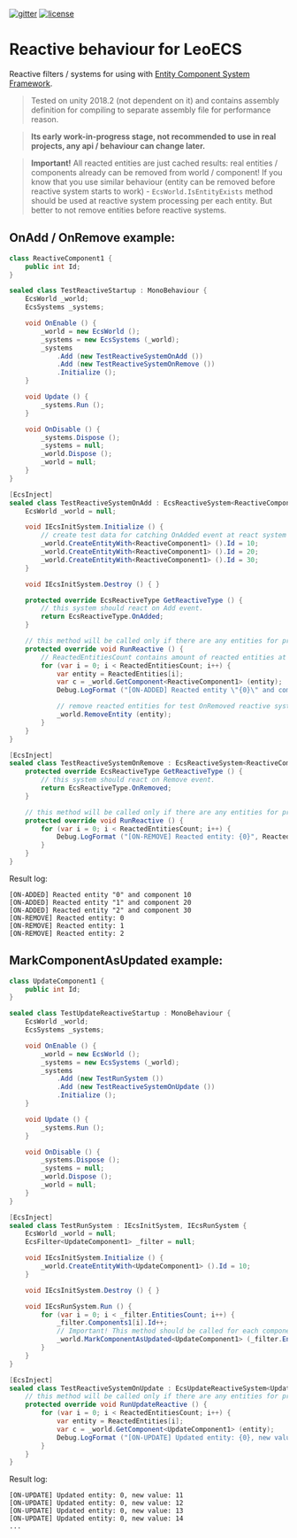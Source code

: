 [![gitter](https://img.shields.io/gitter/room/leopotam/ecs.svg)](https://gitter.im/leopotam/ecs)
[![license](https://img.shields.io/github/license/Leopotam/ecs-reactive.svg)](https://github.com/Leopotam/ecs-reactive/blob/develop/LICENSE)
# Reactive behaviour for LeoECS
Reactive filters / systems for using with [Entity Component System Framework](https://github.com/Leopotam/ecs).

> Tested on unity 2018.2 (not dependent on it) and contains assembly definition for compiling to separate assembly file for performance reason.

> **Its early work-in-progress stage, not recommended to use in real projects, any api / behaviour can change later.**

> **Important!** All reacted entities are just cached results: real entities / components already can be removed from world / component! If you know that you use similar behaviour (entity can be removed before reactive system starts to work) - `EcsWorld.IsEntityExists` method should be used at reactive system processing per each entity. But better to not remove entities before reactive systems.

## OnAdd / OnRemove example:
```csharp
class ReactiveComponent1 {
    public int Id;
}

sealed class TestReactiveStartup : MonoBehaviour {
    EcsWorld _world;
    EcsSystems _systems;

    void OnEnable () {
        _world = new EcsWorld ();
        _systems = new EcsSystems (_world);
        _systems
            .Add (new TestReactiveSystemOnAdd ())
            .Add (new TestReactiveSystemOnRemove ())
            .Initialize ();
    }

    void Update () {
        _systems.Run ();
    }

    void OnDisable () {
        _systems.Dispose ();
        _systems = null;
        _world.Dispose ();
        _world = null;
    }
}

[EcsInject]
sealed class TestReactiveSystemOnAdd : EcsReactiveSystem<ReactiveComponent1>, IEcsInitSystem {
    EcsWorld _world = null;

    void IEcsInitSystem.Initialize () {
        // create test data for catching OnAdded event at react system later.
        _world.CreateEntityWith<ReactiveComponent1> ().Id = 10;
        _world.CreateEntityWith<ReactiveComponent1> ().Id = 20;
        _world.CreateEntityWith<ReactiveComponent1> ().Id = 30;
    }

    void IEcsInitSystem.Destroy () { }

    protected override EcsReactiveType GetReactiveType () {
        // this system should react on Add event.
        return EcsReactiveType.OnAdded;
    }

    // this method will be called only if there are any entities for processing.
    protected override void RunReactive () {
        // ReactedEntitiesCount contains amount of reacted entities at ReactedEntities collection.
        for (var i = 0; i < ReactedEntitiesCount; i++) {
            var entity = ReactedEntities[i];
            var c = _world.GetComponent<ReactiveComponent1> (entity);
            Debug.LogFormat ("[ON-ADDED] Reacted entity \"{0}\" and component {1}", entity, c.Id);

            // remove reacted entities for test OnRemoved reactive system.
            _world.RemoveEntity (entity);
        }
    }
}

[EcsInject]
sealed class TestReactiveSystemOnRemove : EcsReactiveSystem<ReactiveComponent1> {
    protected override EcsReactiveType GetReactiveType () {
        // this system should react on Remove event.
        return EcsReactiveType.OnRemoved;
    }

    // this method will be called only if there are any entities for processing.
    protected override void RunReactive () {
        for (var i = 0; i < ReactedEntitiesCount; i++) {
            Debug.LogFormat ("[ON-REMOVE] Reacted entity: {0}", ReactedEntities[i]);
        }
    }
}
```

Result log:
```
[ON-ADDED] Reacted entity "0" and component 10
[ON-ADDED] Reacted entity "1" and component 20
[ON-ADDED] Reacted entity "2" and component 30
[ON-REMOVE] Reacted entity: 0
[ON-REMOVE] Reacted entity: 1
[ON-REMOVE] Reacted entity: 2
```

## MarkComponentAsUpdated example:
```csharp
class UpdateComponent1 {
    public int Id;
}

sealed class TestUpdateReactiveStartup : MonoBehaviour {
    EcsWorld _world;
    EcsSystems _systems;

    void OnEnable () {
        _world = new EcsWorld ();
        _systems = new EcsSystems (_world);
        _systems
            .Add (new TestRunSystem ())
            .Add (new TestReactiveSystemOnUpdate ())
            .Initialize ();
    }

    void Update () {
        _systems.Run ();
    }

    void OnDisable () {
        _systems.Dispose ();
        _systems = null;
        _world.Dispose ();
        _world = null;
    }
}

[EcsInject]
sealed class TestRunSystem : IEcsInitSystem, IEcsRunSystem {
    EcsWorld _world = null;
    EcsFilter<UpdateComponent1> _filter = null;

    void IEcsInitSystem.Initialize () {
        _world.CreateEntityWith<UpdateComponent1> ().Id = 10;
    }

    void IEcsInitSystem.Destroy () { }

    void IEcsRunSystem.Run () {
        for (var i = 0; i < _filter.EntitiesCount; i++) {
            _filter.Components1[i].Id++;
            // Important! This method should be called for each component for processing at EcsUpdateReactiveSystem.
            _world.MarkComponentAsUpdated<UpdateComponent1> (_filter.Entities[i]);
        }
    }
}

[EcsInject]
sealed class TestReactiveSystemOnUpdate : EcsUpdateReactiveSystem<UpdateComponent1> {
    // this method will be called only if there are any entities for processing.
    protected override void RunUpdateReactive () {
        for (var i = 0; i < ReactedEntitiesCount; i++) {
            var entity = ReactedEntities[i];
            var c = _world.GetComponent<UpdateComponent1> (entity);
            Debug.LogFormat ("[ON-UPDATE] Updated entity: {0}, new value: {1}", entity, c.Id);
        }
    }
}
```

Result log:
```
[ON-UPDATE] Updated entity: 0, new value: 11
[ON-UPDATE] Updated entity: 0, new value: 12
[ON-UPDATE] Updated entity: 0, new value: 13
[ON-UPDATE] Updated entity: 0, new value: 14
...
```